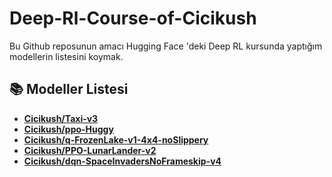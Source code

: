 # Deep-Rl-Course-of-Cicikush
Bu Github reposunun amacı Hugging Face 'deki Deep RL kursunda yaptığım modellerin listesini koymak.

## 📚 Modeller Listesi

- **[Cicikush/Taxi-v3](https://huggingface.co/Cicikush/Taxi-v3)**
- **[Cicikush/ppo-Huggy](https://huggingface.co/Cicikush/ppo-Huggy)**
- **[Cicikush/q-FrozenLake-v1-4x4-noSlippery](https://huggingface.co/Cicikush/q-FrozenLake-v1-4x4-noSlippery)**
- **[Cicikush/PPO-LunarLander-v2](https://huggingface.co/Cicikush/PPO-LunarLander-v2)**
- **[Cicikush/dqn-SpaceInvadersNoFrameskip-v4](https://huggingface.co/Cicikush/dqn-SpaceInvadersNoFrameskip-v4)**
